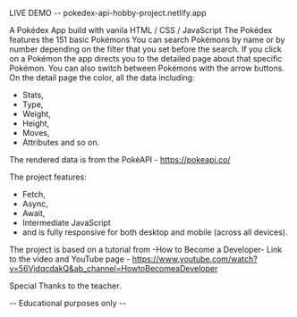 LIVE DEMO -- pokedex-api-hobby-project.netlify.app

A Pokédex App build with vanila HTML / CSS / JavaScript
The Pokédex features the 151 basic Pokémons
You can search Pokémons by name or by number depending
on the filter that you set before the search. 
If you click on a Pokémon the app directs you to the detailed page 
about that specific Pokémon. You can also switch between Pokémons 
with the arrow buttons.
On the detail page the color, all the data including:
- Stats,
- Type,
- Weight,
- Height,
- Moves,
- Attributes and so on.
  
The rendered data is from the PokéAPI - https://pokeapi.co/

The project features: 
- Fetch,
- Async,
- Await,
- Intermediate JavaScript
- and is fully responsive for both desktop and mobile (across all devices).

The project is based on a tutorial from  -How to Become a Developer- 
Link to the video and YouTube page - https://www.youtube.com/watch?v=56VjdqcdakQ&ab_channel=HowtoBecomeaDeveloper

Special Thanks to the teacher. 

-- Educational purposes only --
